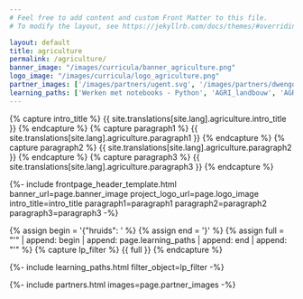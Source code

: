 ```yaml
---
# Feel free to add content and custom Front Matter to this file.
# To modify the layout, see https://jekyllrb.com/docs/themes/#overriding-theme-defaults

layout: default
title: agriculture
permalink: /agriculture/
banner_image: "/images/curricula/banner_agriculture.png"
logo_image: "/images/curricula/logo_agriculture.png"
partner_images: ['/images/partners/ugent.svg', '/images/partners/dwengo.png', '/images/partners/innovet.jpg', '/images/partners/istem.png', '/images/partners/richtpunthamme.png', '/images/partners/oost-vlaanderen.svg']
learning_paths: ['Werken met notebooks - Python', 'AGRI_landbouw', 'AGRI_lopendeband']
---
```


{% capture intro_title %} {{ site.translations[site.lang].agriculture.intro_title }} {% endcapture %}
{% capture paragraph1 %} {{ site.translations[site.lang].agriculture.paragraph1 }} {% endcapture %}
{% capture paragraph2 %} {{ site.translations[site.lang].agriculture.paragraph2 }} {% endcapture %}
{% capture paragraph3 %} {{ site.translations[site.lang].agriculture.paragraph3 }} {% endcapture %}


{%- include frontpage_header_template.html banner_url=page.banner_image project_logo_url=page.logo_image
intro_title=intro_title
paragraph1=paragraph1
paragraph2=paragraph2
paragraph3=paragraph3
-%}


{% assign begin = '{"hruids": ' %}
{% assign end = '}' %}
{% assign full = "'" | append: begin | append: page.learning_paths | append: end | append: "'" %}
{% capture lp_filter %} {{ full }} {% endcapture %}

{%- include learning_paths.html filter_object=lp_filter -%}

{%- include partners.html images=page.partner_images -%}